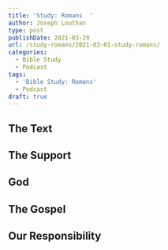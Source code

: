 ```yaml
---
title: 'Study: Romans  '
author: Joseph Louthan
type: post
publishDate: 2021-03-29
url: /study-romans/2021-03-01-study-romans/
categories:
  - Bible Study
  - Podcast
tags:
  - 'Bible Study: Romans'
  - Podcast
draft: true
---
```

## The Text



## The Support



## God



## The Gospel



## Our Responsibility



